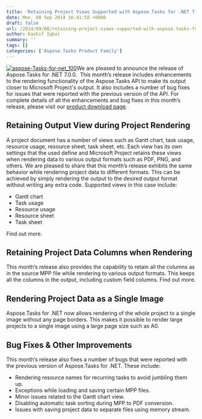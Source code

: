 ```yaml
---
title: 'Retaining Project Views Supported with Aspose.Tasks for .NET 7.0.0'
date: Mon, 08 Sep 2014 16:41:58 +0000
draft: false
url: /2014/09/08/retaining-project-views-supported-with-aspose.tasks-for-.net-7.0.0/
author: Kashif Iqbal
summary: ''
tags: []
categories: ['Aspose.Tasks Product Family']
---
```


[![][1]](https://products.aspose.com/tasks/net)We are pleased to announce the release of Aspose.Tasks for .NET 7.0.0.  This month’s release includes enhancements to the rendering functionality of the Aspose.Tasks API to make its output closer to Microsoft Project's output. It also includes a number of bug fixes for issues that were reported with the previous version of the API. For complete details of all the enhancements and bug fixes in this month’s release, please visit our [product download page][2].

## Retaining Output View during Project Rendering

A project document has a number of views such as Gantt chart, task usage, resource usage, resource sheet, task sheet, etc. Each view has its own settings that the used define and Microsoft Project retains these views when rendering data to various output formats such as PDF, PNG, and others. We are pleased to share that this month’s release exhibits the same behavior while rendering project data to different formats. This can be achieved by simply rendering the output to the desired output format without writing any extra code. Supported views in this case include:

*   Gantt chart
*   Task usage
*   Resource usage
*   Resource sheet
*   Task sheet

Find out more.

## Retaining Project Data Columns when Rendering

This month’s release also provides the capability to retain all the columns as in the source MPP file while rendering to various output formats. This keeps all the columns in the output, including custom field columns. Find out more.

## Rendering Project Data as a Single Image

Aspose.Tasks for .NET now allows rendering of the whole project to a single image without any page borders. This makes it possible to render large projects to a single image using a large page size such as A0.

## Bug Fixes & Other Improvements

This month’s release also fixes a number of bugs that were reported with the previous version of Aspose.Tasks for .NET. These include:

*   Rendering resource names for recurring tasks to avoid jumbling them up.
*   Exceptions while loading and saving certain MPP files.
*   Minor issues related to the Gantt chart view.
*   Disabling automatic task sorting during MPP to PDF conversion.
*   Issues with saving project data to separate files using memory stream.




[1]: https://blog.aspose.com/wp-content/uploads/sites/2/2014/09/aspose-Tasks-for-net_100.png "aspose-Tasks-for-net_100"
[2]: http://www.aspose.com/community/files/51/.net-components/aspose.tasks-for-.net/category1112.aspx




